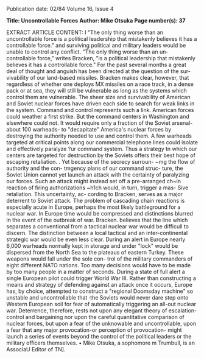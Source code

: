 Publication date: 02/84
Volume 16, Issue 4

**Title: Uncontrollable Forces**
**Author: Mike Otsuka**
**Page number(s): 37**

EXTRACT ARTICLE CONTENT:
I 
"The only thing worse than an uncontrollable force is a 
political leadership that mistakenly believes it has a 
controllable force." 
and surviving political and military 
leaders would be unable to control any 
conflict. 
"The only thing worse than an un-
controllable force," writes Bracken, "is 
a political leadership that mistakenly 
believes it has a controllable force." 
For the past several months a great 
deal of thought and anguish has been 
directed at the question of the sur-
vivability of our land-based missiles. 
Bracken makes clear, however, that 
regardless of whether one deploys MX 
missiles on a race track, in a dense 
pack or at sea, they will still be 
vulnerable as long as the systems which 
control them are vulnerable. 
The sheer size and survivability of 
American and Soviet nuclear forces 
have driven each side to search for 
weak links in the system. Command 
and control represents such a link. 
American forces could weather a first 
strike. But the command centers in 
Washington and elsewhere could not. 
It would require only a fraction of the 
Soviet arsenal- about 100 warheads-
to "decapitate" America's 
nuclear 
forces by destroying the authority 
needed to use and control them. A few 
warheads targeted at critical points 
along our commercial telephone lines 
could isolate and effectively paralyze 
?ur command system. Thus a strategy 
tn which our centers are targeted for 
destruction by the Soviets offers their 
best hope of escaping retaliation. 
. Yet because of the secrecy surroun-
~mg the flow of authority and the con-
tmgency plans of our command struc-
ture, the Soviet Union cannot yet 
launch an attack with the certainty of 
paralyzing our forces. Such an attack 
might instead set off a pre-arranged 
ch~in reaction of firing authorizations 
~h1ch would, in turn, trigger a mas-
Sive retaliation. This uncertainty, ac-
cording to Bracken, serves as a major 
deterrent to Soviet attack. 
The problem of cascading chain 
reactions is especially acute in Europe, 
perhaps the most likely battleground 
for a nuclear war. In Europe time 
would be compressed and distinctions 
blurred in the event of the outbreak of 
war. Bracken. believes that the line 
which separates a conventional from a 
tactical nuclear war would be difficull 
to discern. The distinction between a 
local tactical and an inter-continental 
strategic war would be even less clear. 
During an alert in Europe nearly 
6,000 warheads normally kept in 
storage and under "lock" would be 
dispersed from the North Sea to the 
plateaus of eastern Turkey. These 
weapons would fall under the sole con-
trol of the military commanders of 
eight different NATO nations. Too 
many decisions would have to be made 
by too many people in a matter of 
seconds. During a state of full alert a 
single European pilot could trigger 
World War III. 
Rather than constructing a means 
and strategy of defending against an 
attack once it occurs, Europe has, by 
choice, 
attempted 
to 
construct 
a 
"regional Doomsday 
machine" so 
unstable and uncontrollable that ·the 
Soviets would never dare step onto 
Western European soil for fear of 
automatically triggering an all-out 
nuclear war. 
Deterrence, 
therefore, 
rests 
not 
upon any elegant theory of escalation-
control and bargaining nor upon the 
careful quantitative comparison of 
nuclear forces, but upon a fear of the 
unknowable and uncontrollable, upon 
a fear that any major provocation-or 
perception of provocation- might 
launch a series of events beyond the 
control of the political leaders or the 
military officers themselves. 
• 
Mike Otsuka, a sophomore m Trumbull, is 
an AssociaU Editor of TN].